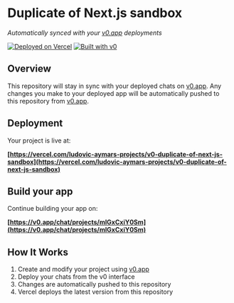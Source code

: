 # Duplicate of Next.js sandbox

*Automatically synced with your [v0.app](https://v0.app) deployments*

[![Deployed on Vercel](https://img.shields.io/badge/Deployed%20on-Vercel-black?style=for-the-badge&logo=vercel)](https://vercel.com/ludovic-aymars-projects/v0-duplicate-of-next-js-sandbox)
[![Built with v0](https://img.shields.io/badge/Built%20with-v0.app-black?style=for-the-badge)](https://v0.app/chat/projects/mlGxCxiY0Sm)

## Overview

This repository will stay in sync with your deployed chats on [v0.app](https://v0.app).
Any changes you make to your deployed app will be automatically pushed to this repository from [v0.app](https://v0.app).

## Deployment

Your project is live at:

**[https://vercel.com/ludovic-aymars-projects/v0-duplicate-of-next-js-sandbox](https://vercel.com/ludovic-aymars-projects/v0-duplicate-of-next-js-sandbox)**

## Build your app

Continue building your app on:

**[https://v0.app/chat/projects/mlGxCxiY0Sm](https://v0.app/chat/projects/mlGxCxiY0Sm)**

## How It Works

1. Create and modify your project using [v0.app](https://v0.app)
2. Deploy your chats from the v0 interface
3. Changes are automatically pushed to this repository
4. Vercel deploys the latest version from this repository